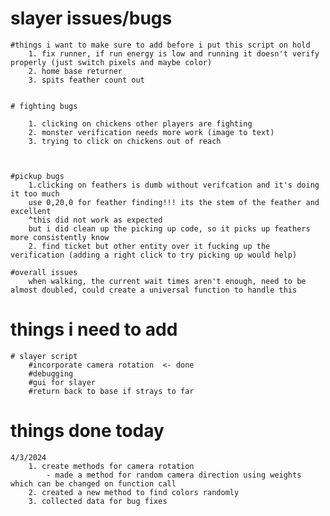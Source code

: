# slayer issues/bugs

    #things i want to make sure to add before i put this script on hold
        1. fix runner, if run energy is low and running it doesn't verify properly (just switch pixels and maybe color)
        2. home base returner
        3. spits feather count out


    # fighting bugs

        1. clicking on chickens other players are fighting
        2. monster verification needs more work (image to text)
        3. trying to click on chickens out of reach 



    #pickup bugs
        1.clicking on feathers is dumb without verifcation and it's doing it too much
        use 0,20,0 for feather finding!!! its the stem of the feather and excellent 
        ^this did not work as expected
        but i did clean up the picking up code, so it picks up feathers more consistently know
        2. find ticket but other entity over it fucking up the verification (adding a right click to try picking up would help)

    #overall issues
        when walking, the current wait times aren't enough, need to be almost doubled, could create a universal function to handle this

# things i need to add 
    # slayer script
        #incorporate camera rotation  <- done
        #debugging 
        #gui for slayer
        #return back to base if strays to far

# things done today
    4/3/2024
        1. create methods for camera rotation
            - made a method for random camera direction using weights which can be changed on function call
        2. created a new method to find colors randomly
        3. collected data for bug fixes

